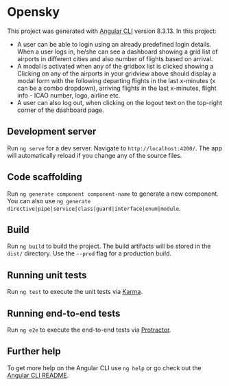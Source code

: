 # Opensky

This project was generated with [Angular CLI](https://github.com/angular/angular-cli) version 8.3.13. In this project:
- A user can be able to login using an already predefined login details. When a user logs in, he/she can see a dashboard showing a grid list of airports in different cities and also number of flights based on arrival. 
- A modal is activated when any of the gridbox list is clicked showing a Clicking on any of the airports in your gridview above should display a modal form with the following departing flights in the last x-minutes (x can be a combo dropdown), arriving flights in the last x-minutes, flight info - ICAO number, logo, airline etc.
- A user can also log out, when clicking on the logout text on the top-right corner of the dashboard page.

## Development server

Run `ng serve` for a dev server. Navigate to `http://localhost:4200/`. The app will automatically reload if you change any of the source files.

## Code scaffolding

Run `ng generate component component-name` to generate a new component. You can also use `ng generate directive|pipe|service|class|guard|interface|enum|module`.

## Build

Run `ng build` to build the project. The build artifacts will be stored in the `dist/` directory. Use the `--prod` flag for a production build.

## Running unit tests

Run `ng test` to execute the unit tests via [Karma](https://karma-runner.github.io).

## Running end-to-end tests

Run `ng e2e` to execute the end-to-end tests via [Protractor](http://www.protractortest.org/).

## Further help

To get more help on the Angular CLI use `ng help` or go check out the [Angular CLI README](https://github.com/angular/angular-cli/blob/master/README.md).
